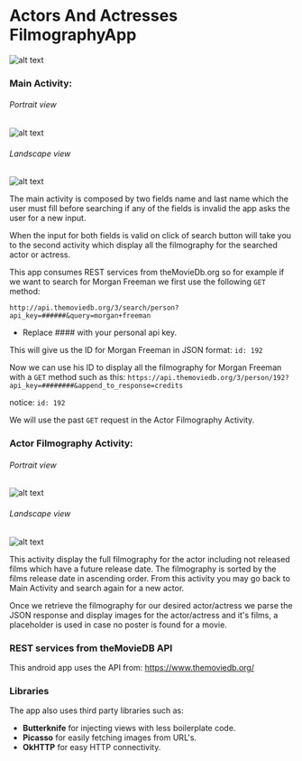 # Actors And Actresses FilmographyApp
![alt text](http://i.imgur.com/Ms9GWSO.png "Main Activity Snapshot")


### Main Activity:

###### Portrait view

![alt text](http://i.imgur.com/utBmwE9.jpg?1 "Main Activity Snapshot")

###### Landscape view

![alt text](http://i.imgur.com/O2AiyQZ.jpg?1 "Main Activity Snapshot")

The main activity is composed by two fields name and last name which the user must fill before searching if any of the fields is invalid the app asks the user for a new input.

When the input for both fields is valid on click of search button will take you to the second activity which display all the filmography for the searched actor or actress.

This app consumes REST services from theMovieDb.org so for example if we want to search for Morgan Freeman we first use the following `GET` method:

`http://api.themoviedb.org/3/search/person?api_key=######&query=morgan+freeman`

* Replace #### with your personal api key.


This will give us the ID for Morgan Freeman in JSON format: `id: 192`


Now we can use his ID to display all the filmography for Morgan Freeman with a `GET` method such as this:
`https://api.themoviedb.org/3/person/192?api_key=########&append_to_response=credits`

notice: `id: 192`

We will use the past `GET` request in the Actor Filmography Activity.

### Actor Filmography Activity:

###### Portrait view

![alt text](http://i.imgur.com/EgNk8Qt.png?1 "Main Activity Snapshot")

###### Landscape view

![alt text](http://i.imgur.com/wYjECWH.png?1 "Main Activity Snapshot")

This activity display the full filmography for the actor including not released films which have a future release date. The filmography is sorted by the films release date in ascending order. From this activity you may go back to Main Activity and search again for a new actor.

Once we retrieve the filmography for our desired actor/actress we parse the JSON response and display images for the actor/actress and it's films, a placeholder is used in case no poster is found for a movie.

### REST services from theMovieDB API

This android app uses the API from: https://www.themoviedb.org/ 

### Libraries
The app also uses third party libraries such as:
* **Butterknife** for injecting views with less boilerplate code.
* **Picasso** for easily fetching images from URL's.
* **OkHTTP** for easy HTTP connectivity.




